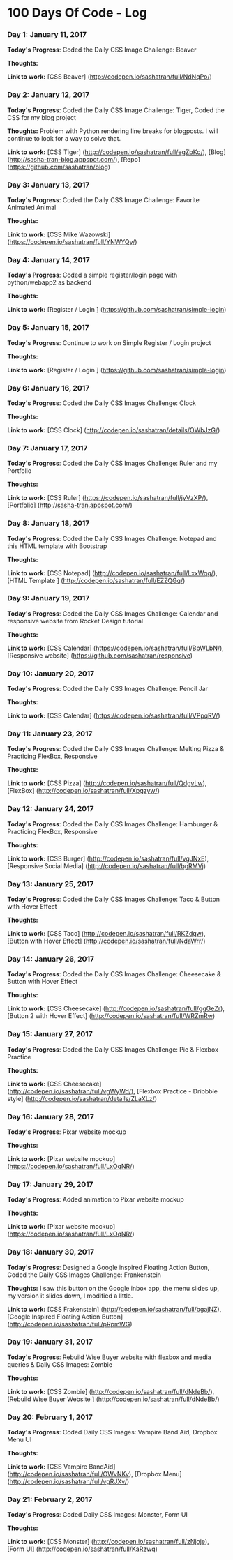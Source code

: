 # 100 Days Of Code - Log

### Day 1: January 11, 2017 

**Today's Progress**: Coded the Daily CSS Image Challenge: Beaver

**Thoughts:** 

**Link to work:** [CSS Beaver] (http://codepen.io/sashatran/full/NdNqPo/)

### Day 2: January 12, 2017 

**Today's Progress**: Coded the Daily CSS Image Challenge: Tiger, Coded the CSS for my blog project

**Thoughts:** Problem with Python rendering line breaks for blogposts. I will continue to look for a way to solve that.

**Link to work:** [CSS Tiger] (http://codepen.io/sashatran/full/egZbKo/), [Blog] (http://sasha-tran-blog.appspot.com/), [Repo] (https://github.com/sashatran/blog)

### Day 3: January 13, 2017 

**Today's Progress**: Coded the Daily CSS Image Challenge: Favorite Animated Animal

**Thoughts:** 

**Link to work:** [CSS Mike Wazowski] (https://codepen.io/sashatran/full/YNWYQy/)

### Day 4: January 14, 2017 

**Today's Progress**: Coded a simple register/login page with python/webapp2 as backend

**Thoughts:** 

**Link to work:** [Register / Login ] (https://github.com/sashatran/simple-login)


### Day 5: January 15, 2017 

**Today's Progress**: Continue to work on Simple Register / Login project

**Thoughts:** 

**Link to work:** [Register / Login ] (https://github.com/sashatran/simple-login)


### Day 6: January 16, 2017 

**Today's Progress**: Coded the Daily CSS Images Challenge: Clock

**Thoughts:** 

**Link to work:** [CSS Clock] (http://codepen.io/sashatran/details/OWbJzG/)

### Day 7: January 17, 2017 

**Today's Progress**: Coded the Daily CSS Images Challenge: Ruler and my Portfolio

**Thoughts:** 

**Link to work:** [CSS Ruler] (https://codepen.io/sashatran/full/jyVzXP/), [Portfolio] (http://sasha-tran.appspot.com/)

### Day 8: January 18, 2017 

**Today's Progress**: Coded the Daily CSS Images Challenge: Notepad and this HTML template with Bootstrap

**Thoughts:** 

**Link to work:** [CSS Notepad] (http://codepen.io/sashatran/full/LxxWqq/), [HTML Template ] (http://codepen.io/sashatran/full/EZZQGq/)

### Day 9: January 19, 2017 

**Today's Progress**: Coded the Daily CSS Images Challenge: Calendar and responsive website from Rocket Design tutorial

**Thoughts:** 

**Link to work:** [CSS Calendar] (https://codepen.io/sashatran/full/BpWLbN/), [Responsive website] (https://github.com/sashatran/responsive)

### Day 10: January 20, 2017 

**Today's Progress**: Coded the Daily CSS Images Challenge: Pencil Jar 

**Thoughts:** 

**Link to work:** [CSS Calendar] (https://codepen.io/sashatran/full/VPpqRV/)


### Day 11: January 23, 2017 

**Today's Progress**: Coded the Daily CSS Images Challenge: Melting Pizza & Practicing FlexBox, Responsive

**Thoughts:** 

**Link to work:** [CSS Pizza] (http://codepen.io/sashatran/full/QdgvLw), [FlexBox] (http://codepen.io/sashatran/full/Xpgzyw/)


### Day 12: January 24, 2017 

**Today's Progress**: Coded the Daily CSS Images Challenge: Hamburger & Practicing FlexBox, Responsive

**Thoughts:** 

**Link to work:** [CSS Burger] (http://codepen.io/sashatran/full/vgJNxE), [Responsive Social Media] (http://codepen.io/sashatran/full/bgRMVj)

### Day 13: January 25, 2017 

**Today's Progress**: Coded the Daily CSS Images Challenge: Taco & Button with Hover Effect

**Thoughts:** 

**Link to work:** [CSS Taco] (http://codepen.io/sashatran/full/RKZdgw), [Button with Hover Effect] (http://codepen.io/sashatran/full/NdaWrr/)

### Day 14: January 26, 2017 

**Today's Progress**: Coded the Daily CSS Images Challenge: Cheesecake & Button with Hover Effect

**Thoughts:** 

**Link to work:** [CSS Cheesecake] (http://codepen.io/sashatran/full/ggGeZr), [Button 2 with Hover Effect] (http://codepen.io/sashatran/full/WRZmRw)

### Day 15: January 27, 2017 

**Today's Progress**: Coded the Daily CSS Images Challenge: Pie & Flexbox Practice

**Thoughts:** 

**Link to work:** [CSS Cheesecake] (http://codepen.io/sashatran/full/vgWyWd/), [Flexbox Practice - Dribbble style] (http://codepen.io/sashatran/details/ZLaXLz/)

### Day 16: January 28, 2017 

**Today's Progress**: Pixar website mockup 

**Thoughts:** 

**Link to work:** [Pixar website mockup] (https://codepen.io/sashatran/full/LxOqNR/)

### Day 17: January 29, 2017 

**Today's Progress**: Added animation to Pixar website mockup 

**Thoughts:** 

**Link to work:** [Pixar website mockup] (https://codepen.io/sashatran/full/LxOqNR/)

### Day 18: January 30, 2017 

**Today's Progress**: Designed a Google inspired Floating Action Button, Coded the Daily CSS Images Challenge: Frankenstein

**Thoughts:** I saw this button on the Google inbox app, the menu slides up, my version it slides down, I modified a little. 

**Link to work:** [CSS Frakenstein] (http://codepen.io/sashatran/full/bgajNZ), [Google Inspired Floating Action Button] (http://codepen.io/sashatran/full/pRpmWG)

### Day 19: January 31, 2017 

**Today's Progress**: Rebuild Wise Buyer website with flexbox and media queries & Daily CSS Images: Zombie

**Thoughts:**  

**Link to work:** [CSS Zombie] (http://codepen.io/sashatran/full/dNdeBb/), [Rebuild Wise Buyer Website ] (http://codepen.io/sashatran/full/dNdeBb/)

### Day 20: February 1, 2017 

**Today's Progress**: Coded Daily CSS Images: Vampire Band Aid, Dropbox Menu UI

**Thoughts:**  

**Link to work:** [CSS Vampire BandAid] (http://codepen.io/sashatran/full/OWvNKv), [Dropbox Menu] (http://codepen.io/sashatran/full/vgRJXv/)

### Day 21: February 2, 2017 

**Today's Progress**: Coded Daily CSS Images: Monster, Form UI

**Thoughts:**  

**Link to work:** [CSS Monster] (http://codepen.io/sashatran/full/zNjoje), [Form UI] (http://codepen.io/sashatran/full/KaRzwq)
